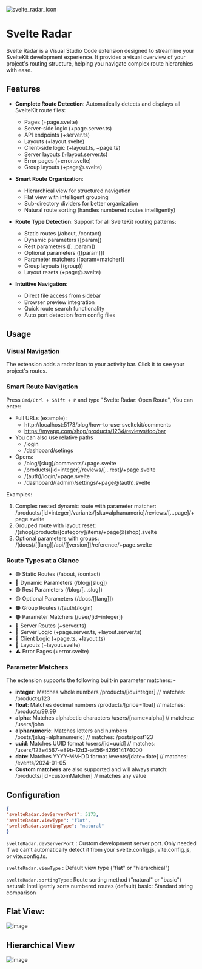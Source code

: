 ![svelte_radar_icon](https://github.com/user-attachments/assets/d3a53754-60ce-4c3c-8f1b-770e8f64cfb9)

# Svelte Radar

Svelte Radar is a Visual Studio Code extension designed to streamline your SvelteKit development experience. It provides a visual overview of your project's routing structure, helping you navigate complex route hierarchies with ease.

## Features

- **Complete Route Detection**: Automatically detects and displays all SvelteKit route files:
  - Pages (+page.svelte)
  - Server-side logic (+page.server.ts)
  - API endpoints (+server.ts)
  - Layouts (+layout.svelte)
  - Client-side logic (+layout.ts, +page.ts)
  - Server layouts (+layout.server.ts)
  - Error pages (+error.svelte)
  - Group layouts (+page@.svelte)

- **Smart Route Organization**:
  - Hierarchical view for structured navigation
  - Flat view with intelligent grouping
  - Sub-directory dividers for better organization
  - Natural route sorting (handles numbered routes intelligently)

- **Route Type Detection**: Support for all SvelteKit routing patterns:
  - Static routes (/about, /contact)
  - Dynamic parameters ([param])
  - Rest parameters ([...param])
  - Optional parameters ([[param]])
  - Parameter matchers ([param=matcher])
  - Group layouts ((group))
  - Layout resets (+page@.svelte)

- **Intuitive Navigation**:
  - Direct file access from sidebar
  - Browser preview integration
  - Quick route search functionality
  - Auto port detection from config files

## Usage

### Visual Navigation

The extension adds a radar icon to your activity bar. Click it to see your project's routes.

### Smart Route Navigation

Press `Cmd/Ctrl + Shift + P` and type "Svelte Radar: Open Route", You can enter:

 - Full URLs (example):
	 - http://localhost:5173/blog/how-to-use-sveltekit/comments
	 - https://myapp.com/shop/products/1234/reviews/foo/bar
 - You can also use relative paths
	 - /login 
	 - /dashboard/setings
 - Opens:
	 - /blog/[slug]/comments/+page.svelte
	  - /products/[id=integer]/reviews/[...rest]/+page.svelte
	  - /(auth)/login/+page.svelte
	  - /dashboard/(admin)/settings/+page@(auth).svelte

Examples:

1. Complex nested dynamic route with parameter matcher:
/products/[id=integer]/variants/[sku=alphanumeric]/reviews/[...page]/+page.svelte
2. Grouped route with layout reset:
/(shop)/products/[category]/items/+page@(shop).svelte
3. Optional parameters with groups:
/(docs)/[[lang]]/api/[[version]]/reference/+page.svelte

### Route Types at a Glance

- 🟢 Static Routes (/about, /contact)
- 🔵 Dynamic Parameters (/blog/[slug])
- 🟣 Rest Parameters (/blog/[...slug])
- 🟡 Optional Parameters (/docs/[[lang]])
- 🟠 Group Routes (/(auth)/login)
- 🟤 Parameter Matchers (/user/[id=integer])
- 📄 Server Routes (+server.ts)
- 🔧 Server Logic (+page.server.ts, +layout.server.ts)
- 📱 Client Logic (+page.ts, +layout.ts)
- 🎨 Layouts (+layout.svelte)
- ⚠️ Error Pages (+error.svelte)

### Parameter Matchers
 The extension supports the following built-in parameter matchers: - 
 - **integer**: Matches whole numbers
 /products/[id=integer] // matches: /products/123
 - **float**: Matches decimal numbers
 /products/[price=float] // matches: /products/99.99
 - **alpha**: Matches alphabetic characters
/users/[name=alpha] // matches: /users/john
- **alphanumeric**: Matches letters and numbers
/posts/[slug=alphanumeric] // matches: /posts/post123
- **uuid**: Matches UUID format
/users/[id=uuid] // matches: /users/123e4567-e89b-12d3-a456-426614174000
- **date**: Matches YYYY-MM-DD format
/events/[date=date] // matches: /events/2024-01-05
- **Custom matchers** are also supported and will always match:
/products/[id=customMatcher] // matches any value
 
 

## Configuration

```json
{
"svelteRadar.devServerPort": 5173,
"svelteRadar.viewType": "flat",
"svelteRadar.sortingType": "natural"
}
```
`svelteRadar.devServerPort` : Custom development server port. Only needed if we can't automatically detect it from your svelte.config.js, vite.config.js, or vite.config.ts.

`svelteRadar.viewType` : Default view type ("flat" or "hierarchical")

`svelteRadar.sortingType` : Route sorting method ("natural" or "basic")
	natural: Intelligently sorts numbered routes (default)
	basic: Standard string comparison

## Flat View:

![image](https://github.com/user-attachments/assets/937ee134-2ee1-4be4-9dd8-77b97eed1f3f)

## Hierarchical View

![image](https://github.com/user-attachments/assets/64d36548-9af6-4ca5-a5f1-04f58e5b83f9)

